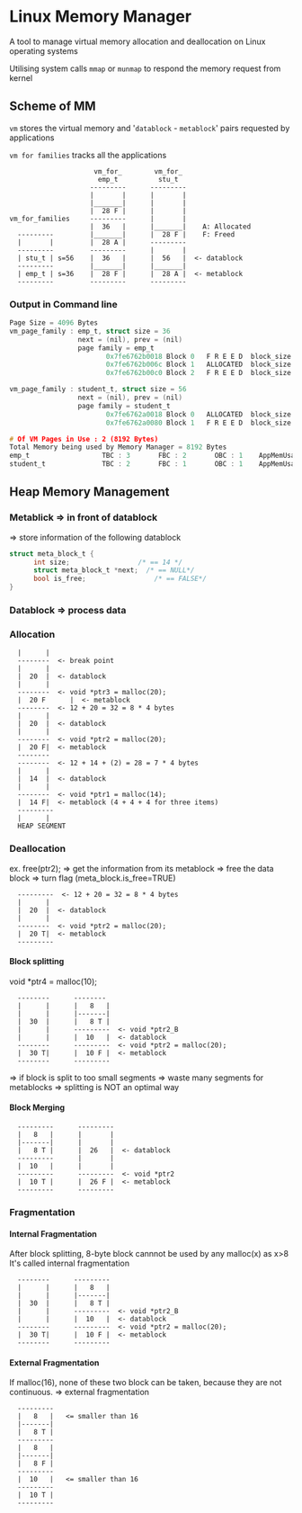 # Linux Memory Manager

A tool to manage virtual memory allocation and deallocation on Linux operating systems

Utilising system calls `mmap` or `munmap` to respond the memory request from kernel


## Scheme of MM

`vm` stores the virtual memory and '`datablock` - `metablock`' pairs requested by applications

`vm for families` tracks all the applications

```
                     vm_for_        vm_for_
                      emp_t          stu_t
                    ---------      ---------
                    |       |      |       |
                    |_______|      |       |
                    |  28 F |      |       |
vm_for_families     ---------      |       |
                    |  36   |      |_______|    A: Allocated
  ---------         |_______|      |  28 F |    F: Freed
  |       |         |  28 A |      ---------
  ---------         ---------      |       |
  | stu_t | s=56    |  36   |      |  56   |  <- datablock
  ---------         |_______|      |_______|
  | emp_t | s=36    |  28 F |      |  28 A |  <- metablock
  ---------         ---------      ---------
```

### Output in Command line

```C
Page Size = 4096 Bytes
vm_page_family : emp_t, struct size = 36
                 next = (nil), prev = (nil)
                 page family = emp_t
                        0x7fe6762b0018 Block 0   F R E E D  block_size = 36      offset = 24      prev = (nil)           next = 0x7fe6762b006c
                        0x7fe6762b006c Block 1   ALLOCATED  block_size = 36      offset = 108     prev = 0x7fe6762b0018  next = 0x7fe6762b00c0
                        0x7fe6762b00c0 Block 2   F R E E D  block_size = 3856    offset = 192     prev = 0x7fe6762b006c  next = (nil)

vm_page_family : student_t, struct size = 56
                 next = (nil), prev = (nil)
                 page family = student_t
                        0x7fe6762a0018 Block 0   ALLOCATED  block_size = 56      offset = 24      prev = (nil)           next = 0x7fe6762a0080
                        0x7fe6762a0080 Block 1   F R E E D  block_size = 3920    offset = 128     prev = 0x7fe6762a0018  next = (nil)

# Of VM Pages in Use : 2 (8192 Bytes)
Total Memory being used by Memory Manager = 8192 Bytes
emp_t                  TBC : 3       FBC : 2       OBC : 1    AppMemUsage : 84
student_t              TBC : 2       FBC : 1       OBC : 1    AppMemUsage : 104
```


## Heap Memory Management
### Metablick => in front of datablock
=> store information of the following datablock

```C
struct meta_block_t {
      int size;                 /* == 14 */
      struct meta_block_t *next;  /* == NULL*/
      bool is_free;                 /* == FALSE*/
}
```

### Datablock => process data

### Allocation

      |      |
      --------  <- break point
      |      |
      |  20  |  <- datablock
      |      |
      --------  <- void *ptr3 = malloc(20);
      |  20 F      |  <- metablock
      --------  <- 12 + 20 = 32 = 8 * 4 bytes
      |      |
      |  20  |  <- datablock
      |      |
      --------  <- void *ptr2 = malloc(20);
      |  20 F|  <- metablock
      --------
      --------  <- 12 + 14 + (2) = 28 = 7 * 4 bytes
      |      |
      |  14  |  <- datablock
      |      |
      --------  <- void *ptr1 = malloc(14);
      |  14 F|  <- metablock (4 + 4 + 4 for three items)
      ---------
      |      |
      HEAP SEGMENT      

### Deallocation

ex. free(ptr2);
=> get the information from its metablock
=> free the data block 
=> turn flag (meta_block.is_free=TRUE)

      ---------  <- 12 + 20 = 32 = 8 * 4 bytes
      |      |
      |  20  |  <- datablock
      |      |
      --------  <- void *ptr2 = malloc(20);
      |  20 T|  <- metablock
      ---------

#### Block splitting

void *ptr4 = malloc(10);

      --------      --------
      |      |      |   8   |
      |      |      |-------|
      |  30  |      |   8 T |
      |      |      ---------  <- void *ptr2_B 
      |      |      |  10   |  <- datablock
      --------      ---------  <- void *ptr2 = malloc(20);
      |  30 T|      |  10 F |  <- metablock
      --------      ---------

=> if block is split to too small segments
=> waste many segments for metablocks
=> splitting is NOT an optimal way

#### Block Merging

      ---------      --------- 
      |   8   |      |       |
      |-------|      |       |
      |   8 T |      |  26   |  <- datablock
      ---------      |       |
      |  10   |      |       |
      ---------      ---------  <- void *ptr2
      |  10 T |      |  26 F |  <- metablock
      ---------      ---------

### Fragmentation

#### Internal Fragmentation

After block splitting, 8-byte block cannnot be used by any malloc(x) as x>8
It's called internal fragmentation

      --------      ---------
      |      |      |   8   |
      |      |      |-------|
      |  30  |      |   8 T |
      |      |      ---------  <- void *ptr2_B 
      |      |      |  10   |  <- datablock
      --------      ---------  <- void *ptr2 = malloc(20);
      |  30 T|      |  10 F |  <- metablock
      --------      ---------

#### External Fragmentation

If malloc(16), none of these two block can be taken,
because they are not continuous.
=> external fragmentation

      ---------
      |   8   |   <= smaller than 16
      |-------|
      |   8 T |
      ---------
      |   8   |
      |-------|
      |   8 F |
      ---------
      |  10   |   <= smaller than 16
      ---------
      |  10 T |
      ---------
